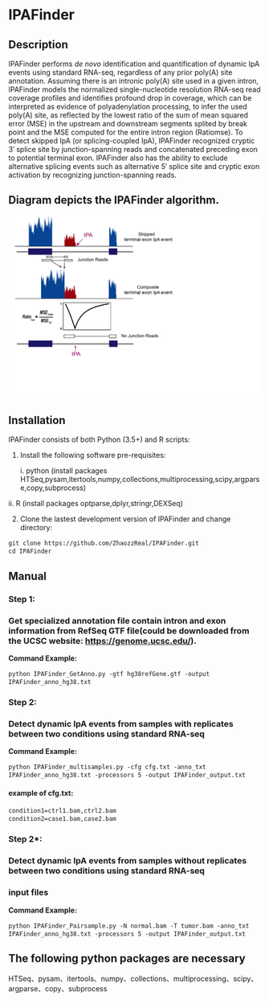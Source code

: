# IPAFinder

## Description
IPAFinder performs *de novo* identification and quantification of dynamic IpA events using standard RNA-seq, regardless of any prior poly(A) site annotation. Assuming there is an intronic poly(A) site used in a given intron, IPAFinder models the normalized single-nucleotide resolution RNA-seq read coverage profiles and identifies profound drop in coverage, which can be interpreted as evidence of polyadenylation processing, to infer the used poly(A) site, as reflected by the lowest ratio of the sum of mean squared error (MSE) in the upstream and downstream segments splited by break point and the MSE computed for the entire intron region (Ratiomse). To detect skipped IpA (or splicing-coupled IpA), IPAFinder recognized cryptic 3′ splice site by junction-spanning reads and concatenated preceding exon to potential terminal exon. IPAFinder also has the ability to exclude alternative splicing events such as alternative 5′ splice site and cryptic exon activation by recognizing junction-spanning reads.

##  Diagram depicts the IPAFinder algorithm. 
![Sketch](https://github.com/ZhaozzReal/IPAFinder/blob/master/IPAFinder_diagram.jpg)


## Installation

IPAFinder consists of both Python (3.5+) and R scripts:

1. Install the following software pre-requisites:

   i. python (install packages HTSeq,pysam,itertools,numpy,collections,multiprocessing,scipy,argparse,copy,subprocess)

  ii. R (install packages optparse,dplyr,stringr,DEXSeq)

2. Clone the lastest development version of IPAFinder and change directory:

```
git clone https://github.com/ZhaozzReal/IPAFinder.git
cd IPAFinder
```


## Manual

### Step 1: 
### Get specialized annotation file contain intron and exon information from RefSeq GTF file(could be downloaded from the UCSC website: https://genome.ucsc.edu/).


**Command Example:**

```
python IPAFinder_GetAnno.py -gtf hg38refGene.gtf -output IPAFinder_anno_hg38.txt
```

### Step 2:
### Detect dynamic IpA events from samples with replicates between two conditions using standard RNA-seq

**Command Example:**

```
python IPAFinder_multisamples.py -cfg cfg.txt -anno_txt IPAFinder_anno_hg38.txt -processors 5 -output IPAFinder_output.txt
```

#### example of cfg.txt:

```
condition1=ctrl1.bam,ctrl2.bam 
condition2=case1.bam,case2.bam
```


### Step 2*:
### Detect dynamic IpA events from samples without replicates between two conditions using standard RNA-seq
###  input files

 **Command Example:**
 
 ```
 python IPAFinder_Pairsample.py -N normal.bam -T tumor.bam -anno_txt IPAFinder_anno_hg38.txt -processors 5 -output IPAFinder_output.txt
 ```

## The following python packages are necessary
HTSeq、pysam、itertools、numpy、collections、multiprocessing、scipy、argparse、copy、subprocess
